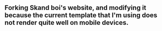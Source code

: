 ## Forking Skand boi's website, and modifying it because the current template that I'm using does not render quite well on mobile devices.
